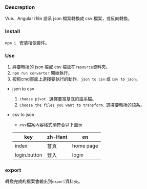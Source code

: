 ### Descreption
Vue、Angular i18n 語系 json 檔案轉換成 csv 檔案，或反向轉換。

### Install
`npm i ` 安裝相依套件。

### Use
1. 將要轉換的 json 檔或 csv 檔放在`resource`資料夾。
1. `npm run convertor` 開始執行。
1. 按照cmd畫面上選擇要執行的動作，`json to csv` 或 `csv to json`。

* json to csv
    1. `choose pivot.` 選擇要當基底的語系檔。
    1. `Choose the files you want to transform.` 選擇要轉換的語系。
* csv to json
    * csv檔案內容格式須符合以下圖示

    |key|zh-Hant|en|
    | ------------ | ------------ | ------------ |
    |index|首頁|home page|
    |login.button|登入|login|


### export
轉換完成的檔案會輸出到`export`資料夾。